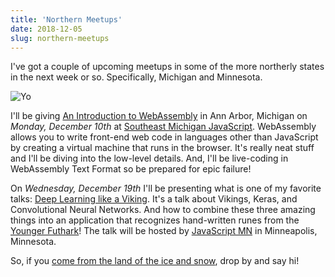 ```yaml
---
title: 'Northern Meetups'
date: 2018-12-05
slug: northern-meetups
---
```


I've got a couple of upcoming meetups in some of the more northerly states in the next week or so. Specifically, Michigan and Minnesota.

![Yo](/images/aaaaaaaaaaaaaaaaaaaaaaa.jpg)

I'll be giving [An Introduction to WebAssembly](https://github.com/guyroyse/intro-to-webassembly) in Ann Arbor, Michigan on _Monday, December 10th_ at [Southeast Michigan JavaScript](https://www.meetup.com/SEM-JS/events/256735821/). WebAssembly allows you to write front-end web code in languages other than JavaScript by creating a virtual machine that runs in the browser. It's really neat stuff and I'll be diving into the low-level details. And, I'll be live-coding in WebAssembly Text Format so be prepared for epic failure!

On _Wednesday, December 19th_ I'll be presenting what is one of my favorite talks: [Deep Learning like a Viking](https://github.com/guyroyse/deep-learning-like-a-viking). It's a talk about Vikings, Keras, and Convolutional Neural Networks. And how to combine these three amazing things into an application that recognizes hand-written runes from the [Younger Futhark](https://en.wikipedia.org/wiki/Younger_Futhark)! The talk will be hosted by [JavaScript MN](https://www.meetup.com/JavaScriptMN/events/tqfvfqyxqbjc/) in Minneapolis, Minnesota.

So, if you [come from the land of the ice and snow](https://www.youtube.com/watch?v=5eHkjPCGXKQ), drop by and say hi!
